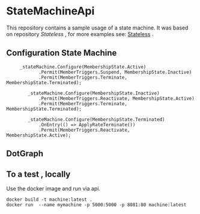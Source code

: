 #   StateMachineApi

This repository contains a sample usage of a state machine. It was based on repository *Stateless* , for more examples see: [Stateless](https://github.com/dotnet-state-machine/stateless) .

## Configuration State Machine

         _stateMachine.Configure(MembershipState.Active)
                .Permit(MemberTriggers.Suspend, MembershipState.Inactive)
                .Permit(MemberTriggers.Terminate, MembershipState.Terminated);

            _stateMachine.Configure(MembershipState.Inactive)
                .Permit(MemberTriggers.Reactivate, MembershipState.Active)
                .Permit(MemberTriggers.Terminate, MembershipState.Terminated);

            _stateMachine.Configure(MembershipState.Terminated)
                .OnEntry(() => ApplyRateTerminate())
                .Permit(MemberTriggers.Reactivate, MembershipState.Active);
                
## DotGraph                    



## To a test , locally

Use the docker image and run via api. 

    docker build -t machine:latest .
    docker run  --name mymachine -p 5000:5000 -p 8081:80 machine:latest